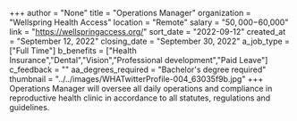 +++
author = "None"
title = "Operations Manager"
organization = "Wellspring Health Access"
location = "Remote"
salary = "$50,000-$60,000"
link = "https://wellspringaccess.org/"
sort_date = "2022-09-12"
created_at = "September 12, 2022"
closing_date = "September 30, 2022"
a_job_type = ["Full Time"]
b_benefits = ["Health Insurance","Dental","Vision","Professional development","Paid Leave"]
c_feedback = ""
aa_degrees_required = "Bachelor's degree required"
thumbnail = "../../images/WHATwitterProfile-004_63035f9b.jpg"
+++
Operations Manager will oversee all daily operations and compliance in reproductive health clinic in accordance to all statutes, regulations and guidelines. 